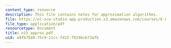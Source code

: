 ```yaml
---
content_type: resource
description: This file contains notes for approximation algorithms.
file: https://ol-ocw-studio-app-production.s3.amazonaws.com/courses/6-854j-advanced-algorithms-fall-2005/a9fb794075c911ccfd15f029bcb73afb_n15_approx.pdf
file_type: application/pdf
resourcetype: Document
title: n15_approx.pdf
uid: a9fb7940-75c9-11cc-fd15-f029bcb73afb
---
```

